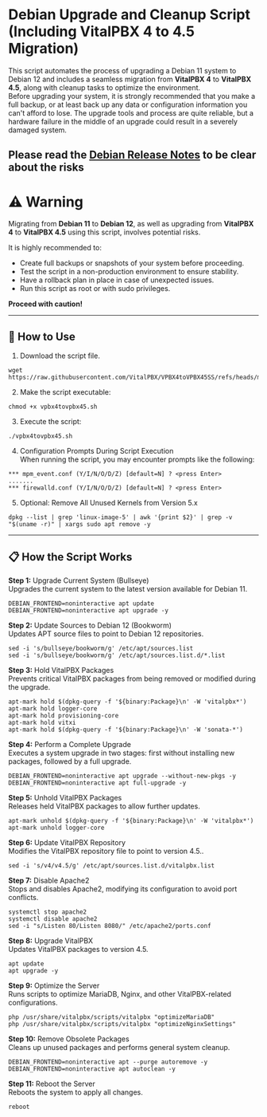 # Debian Upgrade and Cleanup Script (Including VitalPBX 4 to 4.5 Migration)

This script automates the process of upgrading a Debian 11 system to Debian 12 and includes a seamless migration from **VitalPBX 4** to **VitalPBX 4.5**, along with cleanup tasks to optimize the environment.<br> 
Before upgrading your system, it is strongly recommended that you make a full backup, or at least back up any data or configuration information you can't afford to lose. The upgrade tools and process are quite reliable, but a hardware failure in the middle of an upgrade could result in a severely damaged system.

Please read the [Debian Release Notes](https://www.debian.org/releases/stable/i386/release-notes/ch-upgrading.html) to be clear about the risks
---

# ⚠️ Warning

Migrating from **Debian 11** to **Debian 12**, as well as upgrading from **VitalPBX 4** to **VitalPBX 4.5** using this script, involves potential risks. 

It is highly recommended to:

- Create full backups or snapshots of your system before proceeding.
- Test the script in a non-production environment to ensure stability.
- Have a rollback plan in place in case of unexpected issues.
- Run this script as root or with sudo privileges.

**Proceed with caution!**

---
## 🚀 How to Use

1. Download the script file.
```
wget https://raw.githubusercontent.com/VitalPBX/VPBX4toVPBX45SS/refs/heads/main/vpbx4tovpbx45.sh
```
2. Make the script executable:
```
chmod +x vpbx4tovpbx45.sh
```
3. Execute the script:
```
./vpbx4tovpbx45.sh
```
4. Configuration Prompts During Script Execution<br>
When running the script, you may encounter prompts like the following:
```
*** mpm_event.conf (Y/I/N/O/D/Z) [default=N] ? <press Enter>
.......
*** firewalld.conf (Y/I/N/O/D/Z) [default=N] ? <press Enter>
```
5. Optional: Remove All Unused Kernels from Version 5.x
```
dpkg --list | grep 'linux-image-5' | awk '{print $2}' | grep -v "$(uname -r)" | xargs sudo apt remove -y
```
---
## 📋 How the Script Works

**Step 1:** Upgrade Current System (Bullseye) <br>
Upgrades the current system to the latest version available for Debian 11.
```
DEBIAN_FRONTEND=noninteractive apt update
DEBIAN_FRONTEND=noninteractive apt upgrade -y
```
**Step 2:** Update Sources to Debian 12 (Bookworm) <br>
Updates APT source files to point to Debian 12 repositories.
```
sed -i 's/bullseye/bookworm/g' /etc/apt/sources.list
sed -i 's/bullseye/bookworm/g' /etc/apt/sources.list.d/*.list
```
**Step 3:** Hold VitalPBX Packages <br>
Prevents critical VitalPBX packages from being removed or modified during the upgrade.
```
apt-mark hold $(dpkg-query -f '${binary:Package}\n' -W 'vitalpbx*')
apt-mark hold logger-core
apt-mark hold provisioning-core
apt-mark hold vitxi
apt-mark hold $(dpkg-query -f '${binary:Package}\n' -W 'sonata-*')
```
**Step 4:** Perform a Complete Upgrade <br>
Executes a system upgrade in two stages: first without installing new packages, followed by a full upgrade.
```
DEBIAN_FRONTEND=noninteractive apt upgrade --without-new-pkgs -y
DEBIAN_FRONTEND=noninteractive apt full-upgrade -y
```
**Step 5:** Unhold VitalPBX Packages <br>
Releases held VitalPBX packages to allow further updates.
```
apt-mark unhold $(dpkg-query -f '${binary:Package}\n' -W 'vitalpbx*')
apt-mark unhold logger-core
```
**Step 6:** Update VitalPBX Repository <br>
Modifies the VitalPBX repository file to point to version 4.5..
```
sed -i 's/v4/v4.5/g' /etc/apt/sources.list.d/vitalpbx.list
```
**Step 7:** Disable Apache2 <br>
Stops and disables Apache2, modifying its configuration to avoid port conflicts.
```
systemctl stop apache2
systemctl disable apache2
sed -i "s/Listen 80/Listen 8080/" /etc/apache2/ports.conf
```
**Step 8:** Upgrade VitalPBX <br>
Updates VitalPBX packages to version 4.5.
```
apt update
apt upgrade -y
```
**Step 9:** Optimize the Server <br>
Runs scripts to optimize MariaDB, Nginx, and other VitalPBX-related configurations.
```
php /usr/share/vitalpbx/scripts/vitalpbx "optimizeMariaDB"
php /usr/share/vitalpbx/scripts/vitalpbx "optimizeNginxSettings"
```
**Step 10:** Remove Obsolete Packages <br>
Cleans up unused packages and performs general system cleanup.
```
DEBIAN_FRONTEND=noninteractive apt --purge autoremove -y
DEBIAN_FRONTEND=noninteractive apt autoclean -y
```
**Step 11:** Reboot the Server <br>
Reboots the system to apply all changes.
```
reboot
```

